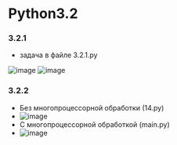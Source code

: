 # Python3.2
 
### 3.2.1
- задача в файле 3.2.1.py

![image](https://user-images.githubusercontent.com/79518116/209811790-890ee199-0641-4927-9163-33caffb5eeab.png)
![image](https://user-images.githubusercontent.com/79518116/209811763-14cd5002-de48-4c60-ba51-e1b01091a9ef.png)
### 3.2.2
- Без многопроцессорной обработки (14.py)
- ![image](https://user-images.githubusercontent.com/79518116/209809480-5ecc22f7-7c24-4fa0-8437-186499f87831.png)
- С многопроцессорной обработкой (main.py)
- ![image](https://user-images.githubusercontent.com/79518116/209811906-01468568-67e9-47c3-aab9-133714b0957f.png)

